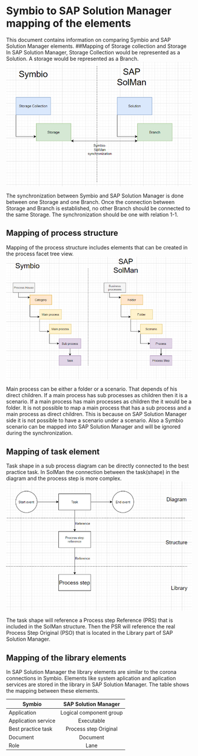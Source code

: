 
# Symbio to SAP Solution Manager mapping of the elements

This document contains information on comparing Symbio and SAP Solution Manager elements.
##Mapping of Storage collection and Storage
In SAP Solution Manager, Storage Collection would be represented as a Solution. A storage would be represented as a Branch.
![Test](media/Symbio-SolMan-RootMapping.png)

The synchronization between Symbio and SAP Solution Manager is done between one Storage and one Branch.
Once the connection between Storage and Branch is established, no other Branch should be connected to the same Storage.
The synchronization should be one with relation 1-1.

## Mapping of process structure

Mapping of the process structure includes elements that can be created in the process facet tree view.
 ![Test](media/Symbio-SolMan-StructureMapping.png)

Main process can be either a folder or a scenario.
That depends of his direct children. If a main process has sub processes as children then it is a scenario.
If a main process has main processes as children the it would be a folder.
It is not possible to map a main process that has a sub process and a main process as direct children. This is because on SAP Solution Manager side it is not possible to have a scenario under a scenario.
Also a Symbio scenario can be mapped into SAP Solution Manager and will be ignored during the synchronization.

## Mapping of task element
Task shape in a sub process diagram can be directly connected to the best practice task. In SolMan the connection between the task(shape) in the diagram and the process step is more complex.
 ![Test](media/Symbio-SolMan-TaskReferenceMapping.png)

The task shape will reference a Process step Reference (PRS) that is included in the SolMan structure. Then the PSR will reference the real Process Step Original (PSO) that is located in the Library part of SAP Solution Manager.

## Mapping of the library elements
In SAP Solution Manager the library elements are similar to the corona connections in Symbio. Elements like system aplication and aplication services are stored in the library in SAP Solution Manager.
The table shows the mapping between these elements. 

| Symbio| SAP Solution Manager          
| ------------- |:-------------:|
| Application      | Logical component group | 
| Application service      | Executable      |   
| Best practice task| Process step Original      |    
|Document| Document      |   
| Role| Lane      |   
